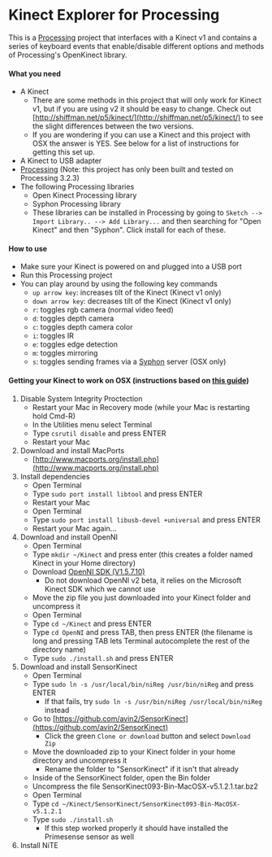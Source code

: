 # Kinect Explorer for Processing

This is a [Processing](https://processing.org/) project that interfaces with a Kinect v1 and contains a series of keyboard events that enable/disable different options and methods of Processing's OpenKinect library. 

#### What you need  
* A Kinect
    * There are some methods in this project that will only work for Kinect v1, but if you are using v2 it should be easy to change. Check out [http://shiffman.net/p5/kinect/](http://shiffman.net/p5/kinect/) to see the slight differences between the two versions.
    * If you are wondering if you can use a Kinect and this project with OSX the answer is YES. See below for a list of instructions for getting this set up.
* A Kinect to USB adapter
* [Processing](https://processing.org/) (Note: this project has only been built and tested on Processing 3.2.3)
* The following Processing libraries
    * Open Kinect Processing library 
    * Syphon Processing library
    * These libraries can be installed in Processing by going to `Sketch --> Import Library.. --> Add Library...` and then searching for "Open Kinect" and then "Syphon". Click install for each of these.
    
#### How to use
* Make sure your Kinect is powered on and plugged into a USB port
* Run this Processing project
* You can play around by using the following key commands
    * `up arrow key`: increases tilt of the Kinect (Kinect v1 only)
    * `down arrow key`: decreases tilt of the Kinect (Kinect v1 only)
    * `r`: toggles rgb camera (normal video feed)
    * `d`: toggles depth camera
    * `c`: toggles depth camera color
    * `i`: toggles IR
    * `e`: toggles edge detection
    * `m`: toggles mirroring
    * `s`: toggles sending frames via a [Syphon](http://syphon.v002.info/) server (OSX only)
    
#### Getting your Kinect to work on OSX (instructions based on [this guide](https://creativevreality.wordpress.com/2016/01/26/setting-up-the-kinect-on-osx-el-capitan/))
1. Disable System Integrity Proctection
    * Restart your Mac in Recovery mode (while your Mac is restarting hold Cmd-R)
    * In the Utilities menu select Terminal
    * Type `csrutil disable` and press ENTER
    * Restart your Mac
2. Download and install MacPorts
    * [http://www.macports.org/install.php](http://www.macports.org/install.php)
3. Install dependencies
    * Open Terminal
    * Type `sudo port install libtool` and press ENTER
    * Restart your Mac
    * Open Terminal
    * Type `sudo port install libusb-devel +universal` and press ENTER
    * Restart your Mac again...
4. Download and install OpenNI
    * Open Terminal
    * Type `mkdir ~/Kinect` and press enter (this creates a folder named Kinect in your Home directory)
    * Download [OpenNI SDK (V1.5.7.10)](https://mega.nz/#!yJwg1DJS!uJiLY4180QGXjKp7sze8S3eDVU71NHiMrXRq0TA7QpU)
        * Do not download OpenNI v2 beta, it relies on the Microsoft Kinect SDK which we cannot use
    * Move the zip file you just downloaded into your Kinect folder and uncompress it
    * Open Terminal
    * Type `cd ~/Kinect` and press ENTER
    * Type `cd OpenNI` and press TAB, then press ENTER (the filename is long and pressing TAB lets Terminal autocomplete the rest of the directory name)
    * Type `sudo ./install.sh` and press ENTER
5. Download and install SensorKinect
    * Open Terminal
    * Type `sudo ln -s /usr/local/bin/niReg /usr/bin/niReg` and press ENTER
        * If that fails, try `sudo ln -s /usr/bin/niReg /usr/local/bin/niReg` instead
    * Go to [https://github.com/avin2/SensorKinect](https://github.com/avin2/SensorKinect) 
        * Click the green `Clone or download` button and select `Download Zip`
    * Move the downloaded zip to your Kinect folder in your home directory and uncompress it
      * Rename the folder to "SensorKinect" if it isn't that already
    * Inside of the SensorKinect folder, open the Bin folder
    * Uncompress the file SensorKinect093-Bin-MacOSX-v5.1.2.1.tar.bz2
    * Open Terminal
    * Type `cd ~/Kinect/SensorKinect/SensorKinect093-Bin-MacOSX-v5.1.2.1`
    * Type `sudo ./install.sh`
        * If this step worked properly it should have installed the Primesense sensor as well
6. Install NiTE
    

